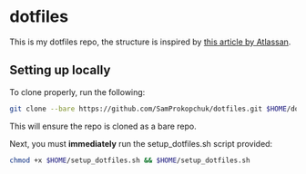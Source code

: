 # dotfiles

This is my dotfiles repo, the structure is inspired by [this article by Atlassan](https://www.atlassian.com/git/tutorials/dotfiles).

## Setting up locally

To clone properly, run the following:

```bash
git clone --bare https://github.com/SamProkopchuk/dotfiles.git $HOME/dotfiles
```

This will ensure the repo is cloned as a bare repo.

Next, you must __immediately__ run the setup_dotfiles.sh script provided:

```bash
chmod +x $HOME/setup_dotfiles.sh && $HOME/setup_dotfiles.sh
```


